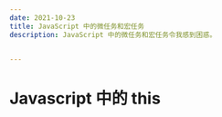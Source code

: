 ```yaml
---
date: 2021-10-23
title: JavaScript 中的微任务和宏任务
description: JavaScript 中的微任务和宏任务令我感到困惑。


---
```


# Javascript 中的 this